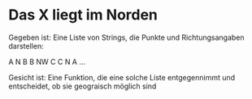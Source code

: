 # Das X liegt im Norden

Gegeben ist:
  Eine Liste von Strings, die Punkte und
  Richtungsangaben darstellen:

  A N B
  B NW C
  C N A
  ...

Gesicht ist:
  Eine Funktion, die eine solche Liste
  entgegennimmt und entscheidet, ob
  sie geograisch möglich sind
